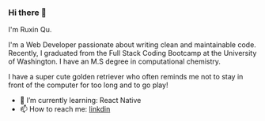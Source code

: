 ### Hi there 👋



I'm Ruxin Qu.

I'm a Web Developer passionate about writing clean and maintainable code. Recently, I graduated from the Full Stack Coding Bootcamp at the University of Washington. I have an M.S degree in computational chemistry.

I have a super cute golden retriever who often reminds me not to stay in front of the computer for too long and to go play!

<!-- - 🔭 I’m currently working on :  -->
<!-- - 👯 I’m looking to collaborate on ...
- 🤔 I’m looking for help with ... -->
<!-- - 💬 Ask me about ... -->

- 🌱 I’m currently learning: React Native
- 📫 How to reach me: [linkdin](https://www.linkedin.com/in/ruxin-qu-94a034176/)


